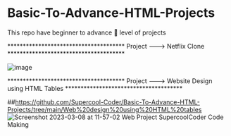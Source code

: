 # Basic-To-Advance-HTML-Projects
This repo  have  beginner  to advance 🔰 level of projects 

************************************** Project ---> Netflix Clone **************************************

![image](https://user-images.githubusercontent.com/70787564/214847691-065827e4-9edd-4799-8e57-1c7f3ce74a41.png)


************************************** Project ---> Website Design using HTML Tables **************************************

##https://github.com/Supercool-Coder/Basic-To-Advance-HTML-Projects/tree/main/Web%20design%20using%20HTML%20tables ![Screenshot 2023-03-08 at 11-57-02 Web Project SupercoolCoder Code Making](https://user-images.githubusercontent.com/70787564/223636221-f6100455-f900-4c3b-be57-0c051d498618.png)
